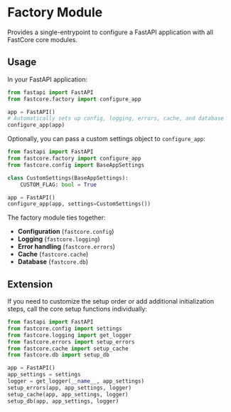 # Factory Module

Provides a single-entrypoint to configure a FastAPI application with all FastCore core modules.

## Usage

In your FastAPI application:

```python
from fastapi import FastAPI
from fastcore.factory import configure_app

app = FastAPI()
# Automatically sets up config, logging, errors, cache, and database
configure_app(app)
```

Optionally, you can pass a custom settings object to `configure_app`:

```python
from fastapi import FastAPI
from fastcore.factory import configure_app
from fastcore.config import BaseAppSettings

class CustomSettings(BaseAppSettings):
    CUSTOM_FLAG: bool = True

app = FastAPI()
configure_app(app, settings=CustomSettings())
```

The factory module ties together:

- **Configuration** (`fastcore.config`)
- **Logging** (`fastcore.logging`)
- **Error handling** (`fastcore.errors`)
- **Cache** (`fastcore.cache`)
- **Database** (`fastcore.db`)

## Extension

If you need to customize the setup order or add additional initialization steps, call the core setup functions individually:

```python
from fastapi import FastAPI
from fastcore.config import settings
from fastcore.logging import get_logger
from fastcore.errors import setup_errors
from fastcore.cache import setup_cache
from fastcore.db import setup_db

app = FastAPI()
app_settings = settings
logger = get_logger(__name__, app_settings)
setup_errors(app, app_settings, logger)
setup_cache(app, app_settings, logger)
setup_db(app, app_settings, logger)
```
